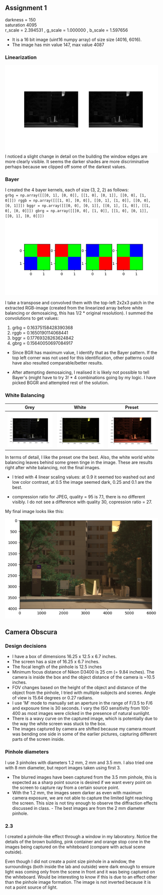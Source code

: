 ## Assignment 1

darkness = 150
<br>
saturation 4095
<br>
r_scale = 2.394531 , g_scale = 1.000000 , b_scale = 1.597656
<br> 
- It is a 16 bit image (uint16 numpy array) of size size (4016, 6016). 
- The image has min value 147, max value 4087

### Linearization 

![image info](data/linearize.png)
<br> I noticed a slight change in detail on the building the window edges are more clearly visible. It seems the darker shades are more discriminative perhaps because we clipped off some of the darkest values.  

### Bayer
I created the 4 bayer kernels, each of size (3, 2, 2) as follows: 
<br>
`
grbg = np.array([[[0, 1], [0, 0]], [[1, 0], [0, 1]], [[0, 0], [1, 0]]])
rggb = np.array([[[1, 0], [0, 0]], [[0, 1], [1, 0]], [[0, 0], [0, 1]]])
bggr = np.array([[[0, 0], [0, 1]], [[0, 1], [1, 0]], [[1, 0], [0, 0]]])
gbrg = np.array([[[0, 0], [1, 0]], [[1, 0], [0, 1]], [[0, 1], [0, 0]]])
`
<br>
![image info](data/bayer_kernels.png)
<!-- ![alt text](data/bayer_kernels.png) -->


I take a transpose and convolved them with the top-left 2x2x3 patch in the extracted RGB-image (created from the linearized array before white balancing or demosaicing, this has 1/2 * original resolution). I summed the convolutions to get values:  
1. grbg = 0.16375158428390368
2. rggb = 0.1650190114068441
3. bggr = 0.17769328263624842
4. gbrg = 0.15640050697084917

- Since BGR has maximum value, I identify that as the Bayer pattern. If the top left corner was not used for this identification, other patterns could have also resulted comparable/better results.  

- After attempting demosaicing, I realised it is likely not possible to tell Bayer's (might have to try 3! * 4 combinations going by my logic. I have picked BGGR and attempted rest of the solution. 

### White Balancing 

Grey | White | Preset 
:-------:|:---------: |:---------:| 
![](data/grey_balance.png)  |  ![](data/whitew_balance.png) | ![](data/preset_balance.png)

In terms of detail, I like the preset one the best. Also, the white world white balancing leaves behind some green tinge in the image. These are results right after white balancing, not the final images. 

 - I tried with 4 linear scaling values: at 0.9 it seemed too washed out and low color contrast, at 0.5 the image seemed dark, 0.25 and 0.1 are the best. 

 - compression ratio for JPEG, quality = 95 is 7.1, there is no different visibly. I do not see a difference with quality 30, copression ratio = 27. 

My final image looks like this:

![image info](data/final.png)


## Camera Obscura 

### Design decisions 

- I have a box of dimensions 16.25 x 12.5 x 6.7 inches. 
- The screen has a size of 16.25 x 6.7 inches. 
- The focal length of the pinhole is 12.5 inches
- Minimum focus distance of Nikon D3400 is 25 cm (= 9.84 inches). The camera is inside the box and the object distance of the camera is ~10.5 inches. 
- FOV changes based on the height of the object and distance of the object from the pinhole, I tried with multiple subjects and scenes. Angle of view is 15.64 degrees or 0.27 radians. 
- I use 'M' mode to manually set an aperture in the range of F/3.5 to F/6 and exposure time is 30 seconds. I vary the ISO sensitivity from 100-400 as most images were clicked in the presence of natural sunlight. 
- There is a wavy curve on the captured image, which is potentially due to the way the white screen was stuck to the box. 
- The images captured by camera are shifted because my camera mount was bending one side in some of the earlier pictures, capturing different parts of the screen inside. 

### Pinhole diameters 

I use 3 pinholes with diameters 1.2 mm, 2 mm and 3.5 mm. I also tried one with 8 mm diameter, but report images taken using first 3. 
 - The blurred images have been captured from the 3.5 mm pinhole, this is expected as a sharp point source is desired if we want every point on the screen to capture ray from a certain source point. 
 - With the 1.2 mm, the images seem darker as even with maximum camera exposure, we are not able to capture the limited light reaching the screen. This size is not tiny enough to observe the diffraction effects discussed in class.  - The best images are from the 2 mm diameter pinhole.
 
### 2.3 
I created a pinhole-like effect through a window in my laboratory. Notice the details of the brown building, pink container and orange stop cone in the images being captured on the whiteboard (compare with actual scene outside). 

Even though I did not create a point size pinhole in a window, the surroundings (both inside the lab and outside) were dark enough to ensure light was coming only from the scene in front and it was being captured on the whiteboard. Would be interesting to know if this is due to an effect other than the pinhole image formation. The image is not inverted because it is not a point source of light.
